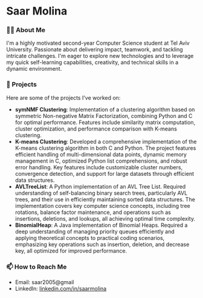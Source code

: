 # Saar Molina

### 🙋‍♂️ About Me
I'm a highly motivated second-year Computer Science student at Tel Aviv University. Passionate about delivering impact, teamwork, and tackling intricate challenges.
I'm eager to explore new technologies and to leverage my quick self-learning capabilities, creativity, and
technical skills in a dynamic environment.

### 🚀 Projects
Here are some of the projects I've worked on:
- **symNMF Clustering**: Implementation of a clustering algorithm based on symmetric Non-negative Matrix Factorization, combining Python and C for optimal performance. Features include similarity matrix computation, cluster optimization, and performance comparison with K-means clustering.
- **K-means Clustering**: Developed a comprehensive implementation of the K-means clustering algorithm in both C and Python. The project features efficient handling of multi-dimensional data points, dynamic memory management in C, optimized Python list comprehensions, and robust error handling. Key features include customizable cluster numbers, convergence detection, and support for large datasets through efficient data structures.
- **AVLTreeList**: A Python implementation of an AVL Tree List. Required understanding of self-balancing binary search trees, particularly AVL trees, and their use in efficiently maintaining sorted data structures. The implementation covers key computer science concepts, including tree rotations, balance factor maintenance, and operations such as insertions, deletions, and lookups, all achieving optimal time complexity.
- **BinomialHeap**: A Java implementation of Binomial Heaps. Required a deep understanding of managing priority queues efficiently and applying theoretical concepts to practical coding scenarios, emphasizing key operations such as insertion, deletion, and decrease key, all optimized for improved performance.

### 📫 How to Reach Me
- Email: saar2005@gmail
- LinkedIn: [linkedin.com/in/saarmolina](#)

